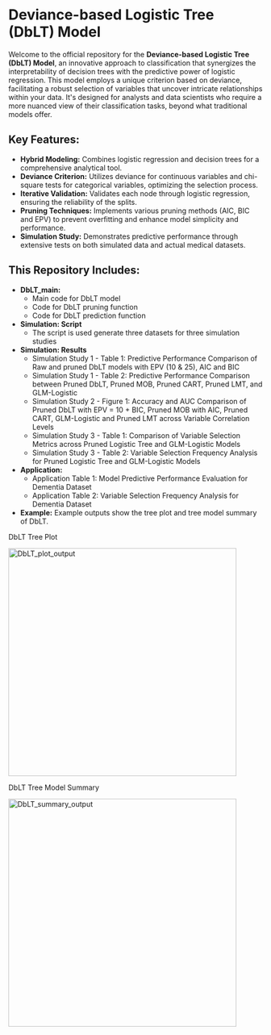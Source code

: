 # Deviance-based Logistic Tree (DbLT) Model
Welcome to the official repository for the **Deviance-based Logistic Tree (DbLT) Model**, an innovative approach to classification that synergizes the interpretability of decision trees with the predictive power of logistic regression. This model employs a unique criterion based on deviance, facilitating a robust selection of variables that uncover intricate relationships within your data. It's designed for analysts and data scientists who require a more nuanced view of their classification tasks, beyond what traditional models offer.

## Key Features:
- **Hybrid Modeling:** Combines logistic regression and decision trees for a comprehensive analytical tool.
- **Deviance Criterion:** Utilizes deviance for continuous variables and chi-square tests for categorical variables, optimizing the selection process.
- **Iterative Validation:** Validates each node through logistic regression, ensuring the reliability of the splits.
- **Pruning Techniques:** Implements various pruning methods (AIC, BIC and EPV) to prevent overfitting and enhance model simplicity and performance.
- **Simulation Study:** Demonstrates predictive performance through extensive tests on both simulated data and actual medical datasets.

## This Repository Includes:
- **DbLT_main:**
  - Main code for DbLT model
  - Code for DbLT pruning function
  - Code for DbLT prediction function
- **Simulation: Script**
  - The script is used generate three datasets for three simulation studies
- **Simulation: Results**
  - Simulation Study 1 - Table 1: Predictive Performance Comparison of Raw and pruned DbLT models with EPV (10 & 25), AIC and BIC
  - Simulation Study 1 - Table 2: Predictive Performance Comparison between Pruned DbLT, Pruned MOB, Pruned CART, Pruned LMT, and GLM-Logistic
  - Simulation Study 2 - Figure 1: Accuracy and AUC Comparison of Pruned DbLT with EPV = 10 + BIC, Pruned MOB with AIC, Pruned CART, GLM-Logistic and Pruned LMT across Variable Correlation Levels
  - Simulation Study 3 - Table 1: Comparison of Variable Selection Metrics across Pruned Logistic Tree and GLM-Logistic Models
  - Simulation Study 3 - Table 2: Variable Selection Frequency Analysis for Pruned Logistic Tree and GLM-Logistic Models
- **Application:**
  - Application Table 1: Model Predictive Performance Evaluation for Dementia Dataset
  - Application Table 2: Variable Selection Frequency Analysis for Dementia Dataset
- **Example:** Example outputs show the tree plot and tree model summary of DbLT.

DbLT Tree Plot

<img width="452" alt="DbLT_plot_output" src="https://github.com/AbrrenC/Deviance-based-Logistic-Tree-DbLT/assets/54808990/4e9bc501-1de9-49ea-8411-9a07c2862b5b">

DbLT Tree Model Summary

<img width="452" alt="DbLT_summary_output" src="https://github.com/AbrrenC/Deviance-based-Logistic-Tree-DbLT/assets/54808990/6654ae11-9f0a-4367-973c-42507cd0af11">
